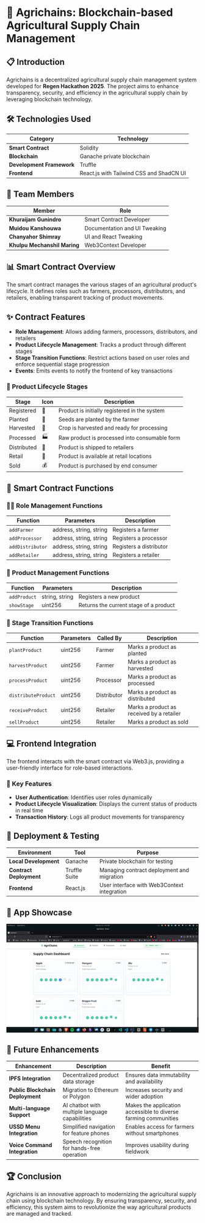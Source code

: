 # 🌾 Agrichains: Blockchain-based Agricultural Supply Chain Management

## 📋 Introduction

Agrichains is a decentralized agricultural supply chain management system developed for **Regen Hackathon 2025**. The project aims to enhance transparency, security, and efficiency in the agricultural supply chain by leveraging blockchain technology.

## 🛠️ Technologies Used

| Category                  | Technology                               |
| ------------------------- | ---------------------------------------- |
| **Smart Contract**        | Solidity                                 |
| **Blockchain**            | Ganache private blockchain               |
| **Development Framework** | Truffle                                  |
| **Frontend**              | React.js with Tailwind CSS and ShadCN UI |

## 👥 Team Members

| Member                       | Role                          |
| ---------------------------- | ----------------------------- |
| **Khuraijam Gunindro**       | Smart Contract Developer      |
| **Muidou Kanshouwa**         | Documentation and UI Tweaking |
| **Chanyahor Shimray**        | UI and React Tweaking         |
| **Khulpu Mechanshil Maring** | Web3Context Developer         |

## 📊 Smart Contract Overview

The smart contract manages the various stages of an agricultural product's lifecycle. It defines roles such as farmers, processors, distributors, and retailers, enabling transparent tracking of product movements.

## ✨ Contract Features

- **Role Management**: Allows adding farmers, processors, distributors, and retailers
- **Product Lifecycle Management**: Tracks a product through different stages
- **Stage Transition Functions**: Restrict actions based on user roles and enforce sequential stage progression
- **Events**: Emits events to notify the frontend of key transactions

### 🔄 Product Lifecycle Stages

| Stage       | Icon | Description                                   |
| ----------- | ---- | --------------------------------------------- |
| Registered  | 📝   | Product is initially registered in the system |
| Planted     | 🌱   | Seeds are planted by the farmer               |
| Harvested   | 🥕   | Crop is harvested and ready for processing    |
| Processed   | 🏭   | Raw product is processed into consumable form |
| Distributed | 🚚   | Product is shipped to retailers               |
| Retail      | 🏪   | Product is available at retail locations      |
| Sold        | 💰   | Product is purchased by end consumer          |

## 📝 Smart Contract Functions

### 👨‍🌾 Role Management Functions

| Function         | Parameters              | Description             |
| ---------------- | ----------------------- | ----------------------- |
| `addFarmer`      | address, string, string | Registers a farmer      |
| `addProcessor`   | address, string, string | Registers a processor   |
| `addDistributor` | address, string, string | Registers a distributor |
| `addRetailer`    | address, string, string | Registers a retailer    |

### 🥦 Product Management Functions

| Function     | Parameters     | Description                            |
| ------------ | -------------- | -------------------------------------- |
| `addProduct` | string, string | Registers a new product                |
| `showStage`  | uint256        | Returns the current stage of a product |

### 🔄 Stage Transition Functions

| Function            | Parameters | Called By   | Description                               |
| ------------------- | ---------- | ----------- | ----------------------------------------- |
| `plantProduct`      | uint256    | Farmer      | Marks a product as planted                |
| `harvestProduct`    | uint256    | Farmer      | Marks a product as harvested              |
| `processProduct`    | uint256    | Processor   | Marks a product as processed              |
| `distributeProduct` | uint256    | Distributor | Marks a product as distributed            |
| `receiveProduct`    | uint256    | Retailer    | Marks a product as received by a retailer |
| `sellProduct`       | uint256    | Retailer    | Marks a product as sold                   |

## 💻 Frontend Integration

The frontend interacts with the smart contract via Web3.js, providing a user-friendly interface for role-based interactions.

### 🔑 Key Features

- **User Authentication**: Identifies user roles dynamically
- **Product Lifecycle Visualization**: Displays the current status of products in real time
- **Transaction History**: Logs all product movements for transparency

## 🚀 Deployment & Testing

| Environment             | Tool          | Purpose                                     |
| ----------------------- | ------------- | ------------------------------------------- |
| **Local Development**   | Ganache       | Private blockchain for testing              |
| **Contract Deployment** | Truffle Suite | Managing contract deployment and migration  |
| **Frontend**            | React.js      | User interface with Web3Context integration |

## 📱 App Showcase

![Local Image](applicationSS.png)

## 🔮 Future Enhancements

| Enhancement                      | Description                                    | Benefit                                                         |
| -------------------------------- | ---------------------------------------------- | --------------------------------------------------------------- |
| **IPFS Integration**             | Decentralized product data storage             | Ensures data immutability and availability                      |
| **Public Blockchain Deployment** | Migration to Ethereum or Polygon               | Increases security and wider adoption                           |
| **Multi-language Support**       | AI chatbot with multiple language capabilities | Makes the application accessible to diverse farming communities |
| **USSD Menu Integration**        | Simplified navigation for feature phones       | Enables access for farmers without smartphones                  |
| **Voice Command Integration**    | Speech recognition for hands-free operation    | Improves usability during fieldwork                             |

## 🏆 Conclusion

Agrichains is an innovative approach to modernizing the agricultural supply chain using blockchain technology. By ensuring transparency, security, and efficiency, this system aims to revolutionize the way agricultural products are managed and tracked.
